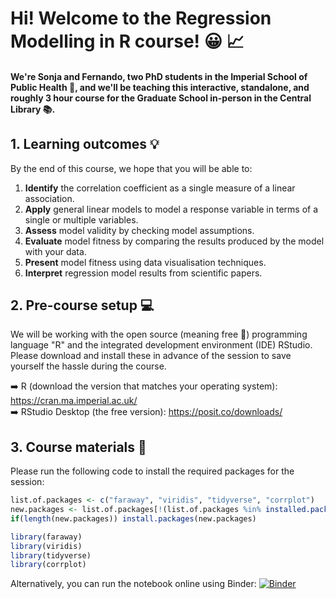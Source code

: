 # Hi! Welcome to the Regression Modelling in R course! :grinning: :chart_with_upwards_trend:

#### We're Sonja and Fernando, two PhD students in the Imperial School of Public Health :hospital:, and we'll be teaching this interactive, standalone, and roughly 3 hour course for the Graduate School in-person in the Central Library :books:.

## 1. Learning outcomes :bulb:
By the end of this course, we hope that you will be able to:
1. **Identify** the correlation coefficient as a single measure of a linear association.
2. **Apply** general linear models to model a response variable in terms of a single or multiple variables.
3. **Assess** model validity by checking model assumptions.
4. **Evaluate** model fitness by comparing the results produced by the model with your data.
5. **Present** model fitness using data visualisation techniques.
6. **Interpret** regression model results from scientific papers.

## 2. Pre-course setup :computer:
We will be working with the open source (meaning free :partying_face:) programming language "R" and the integrated development environment (IDE) RStudio. Please download and install these in advance of the session to save yourself the hassle during the course.

:arrow_right: R (download the version that matches your operating system): https://cran.ma.imperial.ac.uk/  
:arrow_right: RStudio Desktop (the free version): https://posit.co/downloads/

## 3. Course materials :book:
Please run the following code to install the required packages for the session:
```r
list.of.packages <- c("faraway", "viridis", "tidyverse", "corrplot")
new.packages <- list.of.packages[!(list.of.packages %in% installed.packages()[,"Package"])]
if(length(new.packages)) install.packages(new.packages)

library(faraway)
library(viridis)
library(tidyverse)
library(corrplot)
```
Alternatively, you can run the notebook online using Binder: [![Binder](https://mybinder.org/badge_logo.svg)](https://mybinder.org/v2/gh/ImperialCollegeLondon/RCDS-regression-modelling/HEAD)
